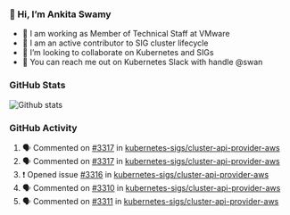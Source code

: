 ### 👋 Hi, I’m Ankita Swamy 

- 💼 I am working as Member of Technical Staff at VMware
- 👀 I am an active contributor to SIG cluster lifecycle 
- 💞️ I’m looking to collaborate on Kubernetes and SIGs
- 💬 You can reach me out on Kubernetes Slack with handle @swan

### GitHub Stats
![Github stats](https://github-readme-stats.vercel.app/api?username=Ankitasw&count_private=true&show_icons=true&theme=tokyonight)

### GitHub Activity 
<!--START_SECTION:activity-->
1. 🗣 Commented on [#3317](https://github.com/kubernetes-sigs/cluster-api-provider-aws/issues/3317) in [kubernetes-sigs/cluster-api-provider-aws](https://github.com/kubernetes-sigs/cluster-api-provider-aws)
2. 🗣 Commented on [#3317](https://github.com/kubernetes-sigs/cluster-api-provider-aws/issues/3317) in [kubernetes-sigs/cluster-api-provider-aws](https://github.com/kubernetes-sigs/cluster-api-provider-aws)
3. ❗️ Opened issue [#3316](https://github.com/kubernetes-sigs/cluster-api-provider-aws/issues/3316) in [kubernetes-sigs/cluster-api-provider-aws](https://github.com/kubernetes-sigs/cluster-api-provider-aws)
4. 🗣 Commented on [#3310](https://github.com/kubernetes-sigs/cluster-api-provider-aws/issues/3310) in [kubernetes-sigs/cluster-api-provider-aws](https://github.com/kubernetes-sigs/cluster-api-provider-aws)
5. 🗣 Commented on [#3311](https://github.com/kubernetes-sigs/cluster-api-provider-aws/issues/3311) in [kubernetes-sigs/cluster-api-provider-aws](https://github.com/kubernetes-sigs/cluster-api-provider-aws)
<!--END_SECTION:activity-->
